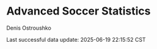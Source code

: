 # Advanced Soccer Statistics
Denis Ostroushko

<!-- gfm -->

Last successful data update: 2025-06-19 22:15:52 CST
